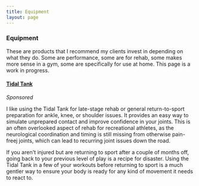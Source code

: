 ```yaml
---
title: Equipment
layout: page
---
```


### Equipment

These are products that I recommend my clients invest in depending on what they do. Some are performance, some are for rehab, some makes more sense in a gym, some are specifically for use at home. This page is a work in progress. 


#### [Tidal Tank](https://www.tidal-tank.com/pages/_go_?ref=3152:689047&discount=METEORIC) 
*Sponsored*

I like using the Tidal Tank for late-stage rehab or general return-to-sport preparation for ankle, knee, or shoulder issues.  It provides an easy way to simulate unprepared contact and improve confidence in your joints. This is an often overlooked aspect of rehab for recreational athletes, as the neurological coordination and timing is still missing from otherwise pain-freej joints,  which can lead to recurring joint issues down the road. 

If you aren't injured but are returning to sport after a couple of months off, going back to your previous level of play is a recipe for disaster. Using the Tidal Tank in a few of your workouts before returning to sport is a much gentler way to ensure your body is ready for any kind of movement it needs to react to.
